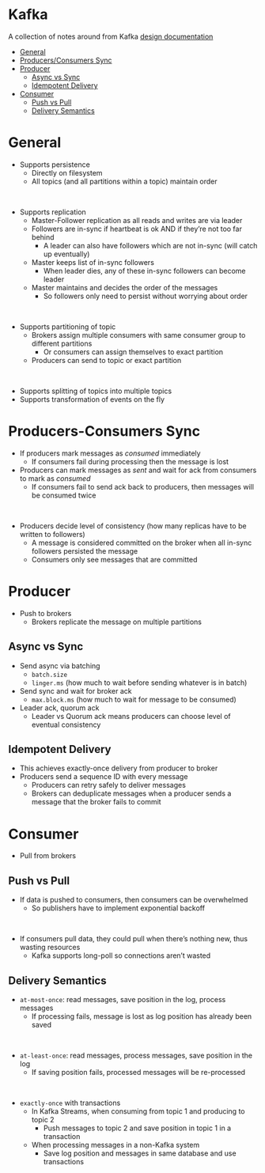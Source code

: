 # Kafka

A collection of notes around from Kafka [design documentation](https://kafka.apache.org/documentation/#design)

- [General](#general)
- [Producers/Consumers Sync](#producers-consumers-sync)
- [Producer](#producer)
  - [Async vs Sync](#async-vs-sync)
  - [Idempotent Delivery](#idempotent-delivery)
- [Consumer](#consumer)
  - [Push vs Pull](#push-vs-pull)
  - [Delivery Semantics](#delivery-semantics)

# General

- Supports persistence
    - Directly on filesystem
    - All topics (and all partitions within a topic) maintain order

<br />

- Supports replication
    - Master-Follower replication as all reads and writes are via leader
    - Followers are in-sync if heartbeat is ok AND if they’re not too far behind
        - A leader can also have followers which are not in-sync (will catch up eventually)
    - Master keeps list of in-sync followers
        - When leader dies, any of these in-sync followers can become leader
    - Master maintains and decides the order of the messages
        - So followers only need to persist without worrying about order

<br />

- Supports partitioning of topic
    - Brokers assign multiple consumers with same consumer group to different partitions
        - Or consumers can assign themselves to exact partition
    - Producers can send to topic or exact partition

<br />

- Supports splitting of topics into multiple topics
- Supports transformation of events on the fly


# Producers-Consumers Sync

- If producers mark messages as _consumed_ immediately
    - If consumers fail during processing then the message is lost
- Producers can mark messages as _sent_ and wait for ack from consumers to mark as _consumed_
    - If consumers fail to send ack back to producers, then messages will be consumed twice

<br />

- Producers decide level of consistency (how many replicas have to be written to followers)
    - A message is considered committed on the broker when all in-sync followers persisted the message
    - Consumers only see messages that are committed


# Producer

- Push to brokers
    - Brokers replicate the message on multiple partitions

## Async vs Sync

- Send async via batching
    - `batch.size`
    - `linger.ms` (how much to wait before sending whatever is in batch)
- Send sync and wait for broker ack
    - `max.block.ms` (how much to wait for message to be consumed)
- Leader ack, quorum ack
    - Leader vs Quorum ack means producers can choose level of eventual consistency

## Idempotent Delivery

- This achieves exactly-once delivery from producer to broker
- Producers send a sequence ID with every message
    - Producers can retry safely to deliver messages
    - Brokers can deduplicate messages when a producer sends a message that the broker fails to commit
    

# Consumer

- Pull from brokers

## Push vs Pull

- If data is pushed to consumers, then consumers can be overwhelmed
    - So publishers have to implement exponential backoff

<br />

- If consumers pull data, they could pull when there’s nothing new, thus wasting resources
    - Kafka supports long-poll so connections aren’t wasted

## Delivery Semantics

- `at-most-once`: read messages, save position in the log, process messages
    - If processing fails, message is lost as log position has already been saved

<br />

- `at-least-once`: read messages, process messages, save position in the log
    - If saving position fails, processed messages will be re-processed

<br />

- `exactly-once` with transactions
    - In Kafka Streams, when consuming from topic 1 and producing to topic 2
        - Push messages to topic 2 and save position in topic 1 in a transaction
    - When processing messages in a non-Kafka system
        - Save log position and messages in same database and use transactions
